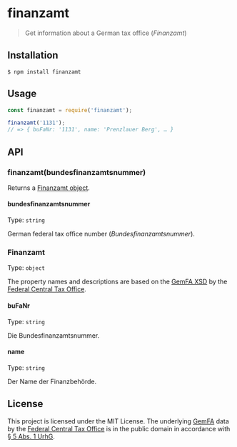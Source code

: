 # finanzamt

> Get information about a German tax office (*Finanzamt*)

## Installation

```console
$ npm install finanzamt
```

## Usage

```js
const finanzamt = require('finanzamt');

finanzamt('1131');
// => { buFaNr: '1131', name: 'Prenzlauer Berg', … }
```

## API

### finanzamt(bundesfinanzamtsnummer)

Returns a [Finanzamt object](#finanzamt-1).

#### bundesfinanzamtsnummer

Type: `string`

German federal tax office number (*Bundesfinanzamtsnummer*).

### Finanzamt

Type: `object`

The property names and descriptions are based on the [GemFA XSD](https://www.bzst.de/SharedDocs/Downloads/DE/GemFA/gemfa_xsd_beschreibungsdatei2.xsd?__blob=publicationFile&v=4) by the [Federal Central Tax Office](https://www.bzst.de/EN/Home/home_node.html).

#### buFaNr

Type: `string`

Die Bundesfinanzamtsnummer.

#### name

Type: `string`

Der Name der Finanzbehörde.

## License

This project is licensed under the MIT License. The underlying [GemFA](https://www.bzst.de/DE/Service/Behoerdenwegweiser/Finanzamtsuche/finanzamtsuche_node.html) data by the [Federal Central Tax Office](https://www.bzst.de/EN/Home/home_node.html) is in the public domain in accordance with [§ 5 Abs. 1 UrhG](https://www.gesetze-im-internet.de/urhg/__5.html).
